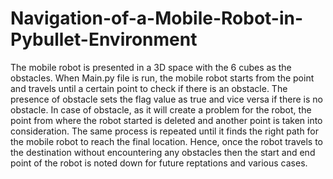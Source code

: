 # Navigation-of-a-Mobile-Robot-in-Pybullet-Environment
The mobile robot is presented in a 3D space with the 6 cubes as the obstacles. When Main.py file is run, the mobile robot starts from the point and travels until a certain point to check if there is an obstacle. The presence of obstacle sets the flag value as true and vice versa if there is no obstacle. In case of obstacle, as it will create a problem for the robot, the point from where the robot started is deleted and another point is taken into consideration. The same process is repeated until it finds the right path for the mobile robot to reach the final location. Hence, once the robot travels to the destination without encountering any obstacles then the start and end point of the robot is noted down for future reptations and various cases.
